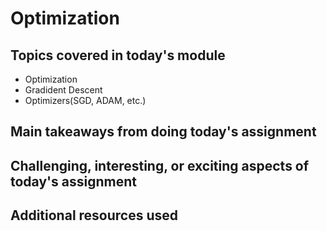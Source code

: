 # Optimization

## Topics covered in today's module
* Optimization
* Gradident Descent
* Optimizers(SGD, ADAM, etc.)

## Main takeaways from doing today's assignment
<To be filled>

## Challenging, interesting, or exciting aspects of today's assignment
<To be filled>

## Additional resources used 
<To be filled>
